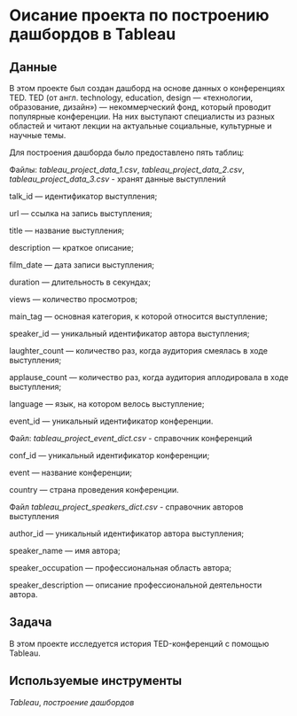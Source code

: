 # Оисание проекта по построению дашбордов в Tableau


## Данные

В этом проекте был создан дашборд на основе данных о конференциях TED. TED (от англ. technology, education, design — «технологии, образование, дизайн») — некоммерческий фонд, который проводит популярные конференции. На них выступают специалисты из разных областей и читают лекции на актуальные социальные, культурные и научные темы. 

Для построения дашборда было предоставлено пять таблиц:

Файлы: *tableau_project_data_1.csv*,  *tableau_project_data_2.csv*,  *tableau_project_data_3.csv* -  хранят данные выступлений

talk_id — идентификатор выступления;

url — ссылка на запись выступления;

title — название выступления;

description — краткое описание;

film_date — дата записи выступления;

duration — длительность в секундах;

views — количество просмотров;

main_tag — основная категория, к которой относится выступление;

speaker_id — уникальный идентификатор автора выступления;

laughter_count — количество раз, когда аудитория смеялась в ходе выступления;

applause_count — количество раз, когда аудитория аплодировала в ходе выступления;

language — язык, на котором велось выступление;

event_id — уникальный идентификатор конференции.

Файл: *tableau_project_event_dict.csv* - справочник конференций

conf_id — уникальный идентификатор конференции;

event — название конференции;

country — страна проведения конференции.

Файл *tableau_project_speakers_dict.csv* - справочник авторов выступления 

author_id — уникальный идентификатор автора выступления;

speaker_name — имя автора;

speaker_occupation — профессиональная область автора;

speaker_description — описание профессиональной деятельности автора.

## Задача

В этом проекте исследуется история TED-конференций с помощью Tableau.  

## Используемые инструменты
*Tableau*, *построение дашбордов*
